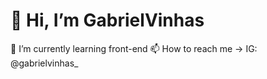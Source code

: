 <h1> 👋 Hi, I’m GabrielVinhas </h1>
🌱 I’m currently learning front-end
📫 How to reach me -> IG: @gabrielvinhas_

